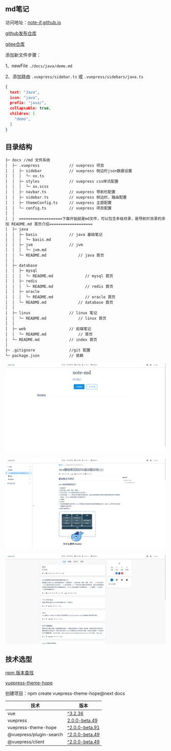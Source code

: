 ## md笔记

访问地址：<a href="https://note-jf.github.io/" target="_blank">note-jf.github.io</a>

<a href="https://github.com/note-jf/note-jf.github.io" target="_blank">github发布仓库</a>

<a href="https://gitee.com/cps007/note-jf/" target="_blank">gitee仓库</a>

添加新文件步骤：

1、newFile `./docs/java/demo.md`

2、添加路由 `.vuepress/sidebar.ts` 或 `.vuepress/sidebars/java.ts`

```json
{
  text: "Java",
  icon: "java",
  prefix: "java/",
  collapsable: true,
  children: [
    "demo",
  ]
}
```

## 目录结构

```text
├─ docs //md 文件系统 
│  ├─ .vuepress             // vuepress 项目 
│  │  ├─ sidebar            // vuepress 侧边栏json数据设置 
│  │  │  └─ xx.ts 
│  │  ├─ styles             // vuepress css样式配置 
│  │  │  └─ xx.scss 
│  │  ├─ navbar.ts          // vuepress 导航栏配置 
│  │  ├─ sidebar.ts         // vuepress 侧边栏、路由配置 
│  │  ├─ themeConfig.ts     // vuepress 主题配置 
│  │  └─ config.ts          // vuepress 项目配置 
│  │   
│  │  ===================下面开始就是md文件，可以包含多级目录，是导航栏目录的添加 README.md 首页介绍=================== 
│  ├─ java 
│  │  ├─ basis              // java 基础笔记 
│  │  │  └─ basis.md 
│  │  ├─ jvm                // jvm 
│  │  │  └─ jvm.md 
│  │  └─ README.md              // java 首页
│  │  
│  ├─ database 
│  │  ├─ mysql 
│  │  │  └─ README.md              // mysql 首页
│  │  ├─ redis 
│  │  │  └─ README.md              // redis 首页
│  │  ├─ oracle
│  │  │  └─ README.md              // oracle 首页
│  │  └─ README.md              // database 首页
│  │  
│  ├─ linux                 // linux 笔记 
│  │  └─ README.md              // linux 首页
│  │  
│  ├─ web                   // 前端笔记 
│  │  └─ README.md              // 首页
│  └─ README.md             // index 首页
│
├─ .gitignore               //git 配置 
└─ package.json             // 依赖

```

![img.png](./img/img.png)

![img_1.png](./img/img_1.png)

![img_2.png](./img/img_2.png)

## 技术选型

<a href="https://www.npmjs.com/" target="_blank">npm 版本查找</a>

<a href="https://vuepress-theme-hope.github.io/v2/zh/" target="_blank">vuepress-theme-hope</a>

创建项目：npm create vuepress-theme-hope@next docs

| 技术                      | 版本                                                                                                 |
|-------------------------|----------------------------------------------------------------------------------------------------|
| vue                     | <a href="https://www.npmjs.com/package/vue" target="_blank">^3.2.36</a>                            |
| vuepress                | <a href="https://www.npmjs.com/package/vuepress" target="_blank">2.0.0-beta.49</a>                 |
| vuepress-theme-hope     | <a href="https://www.npmjs.com/package/vuepress-theme-hope" target="_blank">^2.0.0-beta.91</a>     |
| @vuepress/plugin-search | <a href="https://www.npmjs.com/package/@vuepress/plugin-search" target="_blank">^2.0.0-beta.49</a> |
| @vuepress/client        | <a href="https://www.npmjs.com/package/@vuepress/client" target="_blank">^2.0.0-beta.49</a>        |

